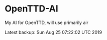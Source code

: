 # OpenTTD-AI
My AI for OpenTTD, will use primarily air

Latest backup: Sun Aug 25 07:22:02 UTC 2019
